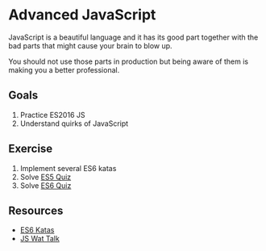 # Advanced JavaScript
JavaScript is a beautiful language and it has its good part together with the bad parts that might cause your brain to blow up.

You should not use those parts in production but being aware of them is making you a better professional.

## Goals
1. Practice ES2016 JS
1. Understand quirks of JavaScript

## Exercise
1. Implement several ES6 katas
1. Solve [ES5 Quiz](http://dmitrysoshnikov.com/ecmascript/the-quiz/)
1. Solve [ES6 Quiz](http://perfectionkills.com/javascript-quiz-es6/)

## Resources
* [ES6 Katas](http://es6katas.org/)
* [JS Wat Talk](archive.org/details/wat_destroyallsoftware)